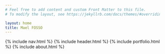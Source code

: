 ```yaml
---
# Feel free to add content and custom Front Matter to this file.
# To modify the layout, see https://jekyllrb.com/docs/themes/#overriding-theme-defaults

layout: home
title: Mael FOSSO
---
```


{% include nav.html %}
{% include header.html %}
{% include portfolio.html %}
{% include about.html %}